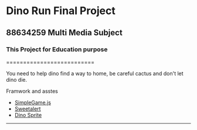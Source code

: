 # Dino Run Final Project
## 88634259 Multi Media Subject
### This Project for Education purpose 
==========================	

You need to help dino find a way to home, be careful cactus and don't let dino die.

Framwork and asstes
* [SimpleGame.js](http://aharrisbooks.net/h5g/)
* [Sweetalert](https://github.com/t4t5/sweetalert)
* [Dino Sprite](https://www.gameart2d.com/free-dino-sprites.html)

---------------------------
